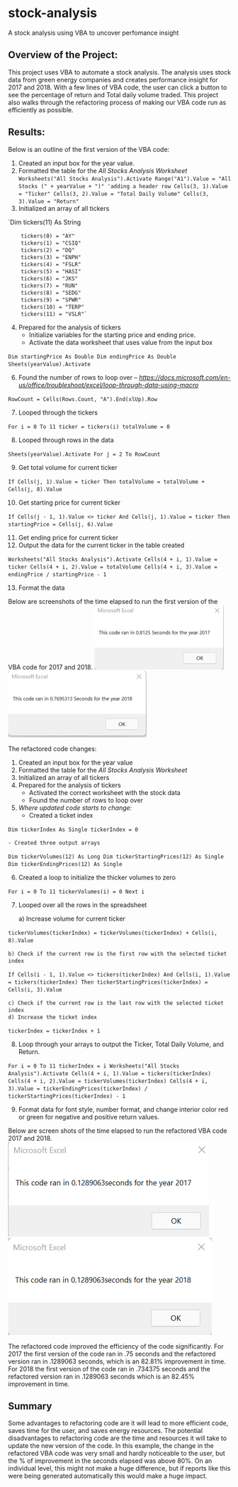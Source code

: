 # stock-analysis
A stock analysis using VBA to uncover perfomance insight
## Overview of the Project:
This project uses VBA to automate a stock analysis. The analysis uses stock data from green energy companies and creates performance insight for 2017 and 2018. With a few lines of VBA code, the user can click a button to see the percentage of return and Total daily volume traded. This project also walks through the refactoring process of making our VBA code run as efficiently as possible.

## Results:
Below is an outline of the first version of the VBA code:
1) Created an input box for the year value. 
2) Formatted the table for the *All Stocks Analysis Worksheet*
`Worksheets("All Stocks Analysis").Activate
        Range("A1").Value = "All Stocks (" + yearValue + ")"
        'adding a header row
        Cells(3, 1).Value = "Ticker"
        Cells(3, 2).Value = "Total Daily Volume"
        Cells(3, 3).Value = "Return"`
3) Initialized an array of all tickers

`Dim tickers(11) As String

        tickers(0) = "AY"
        tickers(1) = "CSIQ"
        tickers(2) = "DQ"
        tickers(3) = "ENPH"
        tickers(4) = "FSLR"
        tickers(5) = "HASI"
        tickers(6) = "JKS"
        tickers(7) = "RUN"
        tickers(8) = "SEDG"
        tickers(9) = "SPWR"
        tickers(10) = "TERP"
        tickers(11) = "VSLR"`

4) Prepared for the analysis of tickers
    - Initialize variables for the starting price and ending price.
    - Activate the data worksheet that uses value from the input box

`Dim startingPrice As Double
 Dim endingPrice As Double
 Sheets(yearValue).Activate`


6) Found the number of rows to loop over – *https://docs.microsoft.com/en-us/office/troubleshoot/excel/loop-through-data-using-macro*

`RowCount = Cells(Rows.Count, "A").End(xlUp).Row`

7) Looped through the tickers

`For i = 0 To 11
        ticker = tickers(i)
        totalVolume = 0`

8) Looped through rows in the data 

`Sheets(yearValue).Activate
 For j = 2 To RowCount`

9) Get total volume for current ticker

`If Cells(j, 1).Value = ticker Then
        totalVolume = totalVolume + Cells(j, 8).Value`

10) Get starting price for current ticker 

`If Cells(j - 1, 1).Value <> ticker And Cells(j, 1).Value = ticker Then
        startingPrice = Cells(j, 6).Value`

11) Get ending price for current ticker
12) Output the data for the current ticker in the table created

`Worksheets("All Stocks Analysis").Activate
        Cells(4 + i, 1).Value = ticker
        Cells(4 + i, 2).Value = totalVolume
        Cells(4 + i, 3).Value = endingPrice / startingPrice - 1`

13) Format the data

Below are screenshots of the time elapsed to run the first version of the VBA code for 2017 and 2018.
![Outcomes_vs_Goals](https://raw.githubusercontent.com/jmsuarez1997/stock-analysis/main/Resources/2017_Unfactoredcodetime.png)
![Outcomes_vs_Goals](https://raw.githubusercontent.com/jmsuarez1997/stock-analysis/main/Resources/2018_Unfactoredcodetime.png)

The refactored code changes:
1) Created an input box for the year value
2) Formatted the table for the *All Stocks Analysis Worksheet*
3) Initialized an array of all tickers
4) Prepared for the analysis of tickers
    - Activated the correct worksheet with the stock data
    - Found the number of rows to loop over 
5) *Where updated code starts to change:* 
    - Created a ticket index
    
`Dim tickerIndex As Single
    tickerIndex = 0`

    - Created three output arrays

`Dim tickerVolumes(12) As Long
 Dim tickerStartingPrices(12) As Single
 Dim tickerEndingPrices(12) As Single`

6) Created a loop to initialize the thicker volumes to zero

`For i = 0 To 11
    tickerVolumes(i) = 0
 Next i `

7) Looped over all the rows in the spreadsheet

    a) Increase volume for current ticker

`tickerVolumes(tickerIndex) = tickerVolumes(tickerIndex) + Cells(i, 8).Value`

    b) Check if the current row is the first row with the selected ticket index

`If Cells(i - 1, 1).Value <> tickers(tickerIndex) And Cells(i, 1).Value = tickers(tickerIndex) Then
            tickerStartingPrices(tickerIndex) = Cells(i, 3).Value`

    c) Check if the current row is the last row with the selected ticket index
    d) Increase the ticket index
    
`tickerIndex = tickerIndex + 1`

8) Loop through your arrays to output the Ticker, Total Daily Volume, and Return.

`For i = 0 To 11
  tickerIndex = i
     Worksheets("All Stocks Analysis").Activate
     Cells(4 + i, 1).Value = tickers(tickerIndex)
     Cells(4 + i, 2).Value = tickerVolumes(tickerIndex)
     Cells(4 + i, 3).Value = tickerEndingPrices(tickerIndex) / tickerStartingPrices(tickerIndex) - 1`

9) Format data for font style, number format, and change interior color red or green for negative and positive return values. 

Below are screen shots of the time elapsed to run the refactored VBA code 2017 and 2018. 
![Outcomes_vs_Goals](https://raw.githubusercontent.com/jmsuarez1997/stock-analysis/main/Resources/VBA_Challenge_2017.png)
![Outcomes_vs_Goals](https://raw.githubusercontent.com/jmsuarez1997/stock-analysis/main/Resources/VBA_Challenge_2018.png)

The refactored code improved the efficiency of the code significantly. For 2017 the first version of the code ran in .75 seconds and the refactored version ran in .1289063 seconds, which is an 82.81% improvement in time. For 2018 the first version of the code ran in .734375 seconds and the refactored version ran in .1289063 seconds which is an 82.45% improvement in time.

## Summary

Some advantages to refactoring code are it will lead to more efficient code, saves time for the user, and saves energy resources. The potential disadvantages to refactoring code are the time and resources it will take to update the new version of the code. In this example, the change in the refactored VBA code was very small and hardly noticeable to the user, but the % of improvement in the seconds elapsed was above 80%. On an individual level, this might not make a huge difference, but if reports like this were being generated automatically this would make a huge impact.
